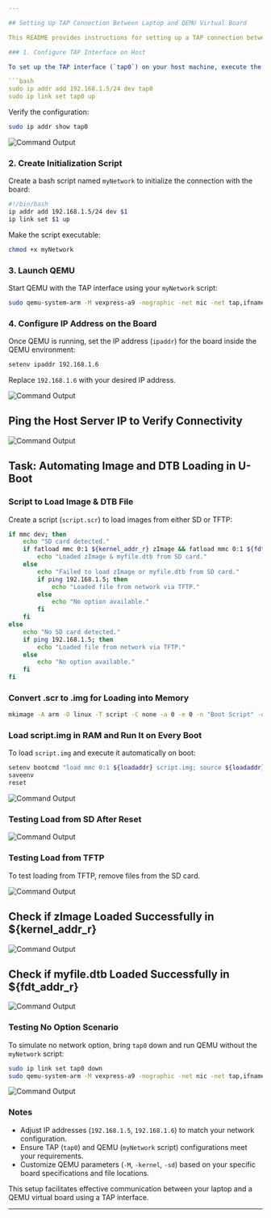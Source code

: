 ```yaml
---

## Setting Up TAP Connection Between Laptop and QEMU Virtual Board

This README provides instructions for setting up a TAP connection between your laptop and a virtual board running on QEMU.

### 1. Configure TAP Interface on Host

To set up the TAP interface (`tap0`) on your host machine, execute the following commands:

```bash
sudo ip addr add 192.168.1.5/24 dev tap0
sudo ip link set tap0 up
```

Verify the configuration:

```bash
sudo ip addr show tap0
```


![Command Output](https://github.com/Khedr05/ITI_Android_Automotive_Track/blob/main/04_Embedded_Linux/00_Tasks/00_bootingScript/img/00_showtap0.png)



### 2. Create Initialization Script

Create a bash script named `myNetwork` to initialize the connection with the board:

```bash
#!/bin/bash
ip addr add 192.168.1.5/24 dev $1
ip link set $1 up
```

Make the script executable:

```bash
chmod +x myNetwork
```

### 3. Launch QEMU

Start QEMU with the TAP interface using your `myNetwork` script:

```bash
sudo qemu-system-arm -M vexpress-a9 -nographic -net nic -net tap,ifname=tap0,script=myNetwork -kernel u-boot -sd sd.img
```

### 4. Configure IP Address on the Board

Once QEMU is running, set the IP address (`ipaddr`) for the board inside the QEMU environment:

```bash
setenv ipaddr 192.168.1.6
```

Replace `192.168.1.6` with your desired IP address.


![Command Output](https://github.com/Khedr05/ITI_Android_Automotive_Track/blob/main/04_Embedded_Linux/00_Tasks/00_bootingScript/img/01_bdinfo.png)


## Ping the Host Server IP to Verify Connectivity


![Command Output](https://github.com/Khedr05/ITI_Android_Automotive_Track/blob/main/04_Embedded_Linux/00_Tasks/00_bootingScript/img/02_networkAlive.png)


## Task: Automating Image and DTB Loading in U-Boot

### Script to Load Image & DTB File

Create a script (`script.scr`) to load images from either SD or TFTP:

```bash
if mmc dev; then
    echo "SD card detected."
    if fatload mmc 0:1 ${kernel_addr_r} zImage && fatload mmc 0:1 ${fdt_addr_r} myfile.dtb; then
        echo "Loaded zImage & myfile.dtb from SD card."
    else
        echo "Failed to load zImage or myfile.dtb from SD card."
        if ping 192.168.1.5; then
            echo "Loaded file from network via TFTP."
        else
            echo "No option available."
        fi
    fi
else
    echo "No SD card detected."
    if ping 192.168.1.5; then
        echo "Loaded file from network via TFTP."
    else
        echo "No option available."
    fi
fi
```

### Convert .scr to .img for Loading into Memory

```bash
mkimage -A arm -O linux -T script -C none -a 0 -e 0 -n "Boot Script" -d script.scr script.img
```

### Load script.img in RAM and Run It on Every Boot

To load `script.img` and execute it automatically on boot:

```bash
setenv bootcmd "load mmc 0:1 ${loadaddr} script.img; source ${loadaddr}"
saveenv
reset
```


![Command Output](https://github.com/Khedr05/ITI_Android_Automotive_Track/blob/main/04_Embedded_Linux/00_Tasks/00_bootingScript/img/03_setEnvBootcmd.png)


### Testing Load from SD After Reset


![Command Output](https://github.com/Khedr05/ITI_Android_Automotive_Track/blob/main/04_Embedded_Linux/00_Tasks/00_bootingScript/img/04_rest.png)


### Testing Load from TFTP

To test loading from TFTP, remove files from the SD card.


![Command Output](https://github.com/Khedr05/ITI_Android_Automotive_Track/blob/main/04_Embedded_Linux/00_Tasks/00_bootingScript/img/07_network.png)


## Check if zImage Loaded Successfully in ${kernel_addr_r}


![Command Output](https://github.com/Khedr05/ITI_Android_Automotive_Track/blob/main/04_Embedded_Linux/00_Tasks/00_bootingScript/img/05_kernel_addr_r.png)


## Check if myfile.dtb Loaded Successfully in ${fdt_addr_r}


![Command Output](https://github.com/Khedr05/ITI_Android_Automotive_Track/blob/main/04_Embedded_Linux/00_Tasks/00_bootingScript/img/06_fdt_addr_r.png)


### Testing No Option Scenario

To simulate no network option, bring `tap0` down and run QEMU without the `myNetwork` script:

```bash
sudo ip link set tap0 down
sudo qemu-system-arm -M vexpress-a9 -nographic -net nic -net tap,ifname=tap0,script=no -kernel u-boot -sd sd.img
```


![Command Output](https://github.com/Khedr05/ITI_Android_Automotive_Track/blob/main/04_Embedded_Linux/00_Tasks/00_bootingScript/img/08_noOption.png)


### Notes

- Adjust IP addresses (`192.168.1.5`, `192.168.1.6`) to match your network configuration.
- Ensure TAP (`tap0`) and QEMU (`myNetwork` script) configurations meet your requirements.
- Customize QEMU parameters (`-M`, `-kernel`, `-sd`) based on your specific board specifications and file locations.

This setup facilitates effective communication between your laptop and a QEMU virtual board using a TAP interface.

--- 
```

